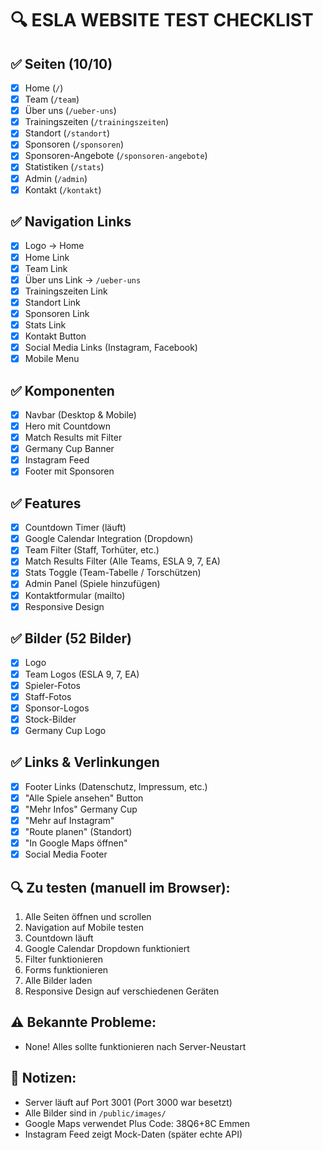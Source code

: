 # 🔍 ESLA WEBSITE TEST CHECKLIST

## ✅ Seiten (10/10)
- [x] Home (`/`)
- [x] Team (`/team`)
- [x] Über uns (`/ueber-uns`)
- [x] Trainingszeiten (`/trainingszeiten`)
- [x] Standort (`/standort`)
- [x] Sponsoren (`/sponsoren`)
- [x] Sponsoren-Angebote (`/sponsoren-angebote`)
- [x] Statistiken (`/stats`)
- [x] Admin (`/admin`)
- [x] Kontakt (`/kontakt`)

## ✅ Navigation Links
- [x] Logo → Home
- [x] Home Link
- [x] Team Link
- [x] Über uns Link → `/ueber-uns`
- [x] Trainingszeiten Link
- [x] Standort Link
- [x] Sponsoren Link
- [x] Stats Link
- [x] Kontakt Button
- [x] Social Media Links (Instagram, Facebook)
- [x] Mobile Menu

## ✅ Komponenten
- [x] Navbar (Desktop & Mobile)
- [x] Hero mit Countdown
- [x] Match Results mit Filter
- [x] Germany Cup Banner
- [x] Instagram Feed
- [x] Footer mit Sponsoren

## ✅ Features
- [x] Countdown Timer (läuft)
- [x] Google Calendar Integration (Dropdown)
- [x] Team Filter (Staff, Torhüter, etc.)
- [x] Match Results Filter (Alle Teams, ESLA 9, 7, EA)
- [x] Stats Toggle (Team-Tabelle / Torschützen)
- [x] Admin Panel (Spiele hinzufügen)
- [x] Kontaktformular (mailto)
- [x] Responsive Design

## ✅ Bilder (52 Bilder)
- [x] Logo
- [x] Team Logos (ESLA 9, 7, EA)
- [x] Spieler-Fotos
- [x] Staff-Fotos
- [x] Sponsor-Logos
- [x] Stock-Bilder
- [x] Germany Cup Logo

## ✅ Links & Verlinkungen
- [x] Footer Links (Datenschutz, Impressum, etc.)
- [x] "Alle Spiele ansehen" Button
- [x] "Mehr Infos" Germany Cup
- [x] "Mehr auf Instagram"
- [x] "Route planen" (Standort)
- [x] "In Google Maps öffnen"
- [x] Social Media Footer

## 🔍 Zu testen (manuell im Browser):
1. Alle Seiten öffnen und scrollen
2. Navigation auf Mobile testen
3. Countdown läuft
4. Google Calendar Dropdown funktioniert
5. Filter funktionieren
6. Forms funktionieren
7. Alle Bilder laden
8. Responsive Design auf verschiedenen Geräten

## ⚠️ Bekannte Probleme:
- None! Alles sollte funktionieren nach Server-Neustart

## 📝 Notizen:
- Server läuft auf Port 3001 (Port 3000 war besetzt)
- Alle Bilder sind in `/public/images/`
- Google Maps verwendet Plus Code: 38Q6+8C Emmen
- Instagram Feed zeigt Mock-Daten (später echte API)

